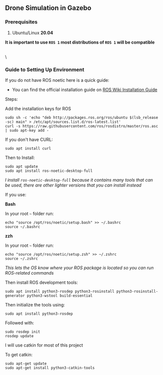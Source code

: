 ## Drone Simulation in Gazebo

### Prerequisites
1. Ubuntu/Linux **20.04**

**It is important to use `ROS 1` most distributions of `ROS 1` will be compatible**

\
\

  
### Guide to Setting Up Environment

If you do not have ROS noetic here is a quick guide:
- You can find the official installation guide on [ROS Wiki Installation Guide](https://wiki.ros.org/noetic/Installation/Ubuntu)

Steps:

Add the installation keys for ROS
```
sudo sh -c 'echo "deb http://packages.ros.org/ros/ubuntu $(lsb_release -sc) main" > /etc/apt/sources.list.d/ros-latest.list'
curl -s https://raw.githubusercontent.com/ros/rosdistro/master/ros.asc | sudo apt-key add -
```

If you don't have CURL:

```
sudo apt install curl
```

Then to Install:

```
sudo apt update
sudo apt install ros-noetic-desktop-full
```

_I install `ros-noetic-desktop-full` because it contains many tools that can be used, there are other lighter versions that you can install instead_

If you use:

**Bash**

In your root `~` folder run:

```
echo "source /opt/ros/noetic/setup.bash" >> ~/.bashrc
source ~/.bashrc
```

**zzh**

In your root `~` folder run:

```
echo "source /opt/ros/noetic/setup.zsh" >> ~/.zshrc
source ~/.zshrc
```

_This lets the OS know where your ROS package is located so you can run ROS-related commands_

Then install ROS development tools:

```
sudo apt install python3-rosdep python3-rosinstall python3-rosinstall-generator python3-wstool build-essential
```

Then initialize the tools using:

```
sudo apt install python3-rosdep
```

Followed with:

```
sudo rosdep init
rosdep update
```

I will use catkin for most of this project

To get catkin:

```
sudo apt-get update
sudo apt-get install python3-catkin-tools
```




